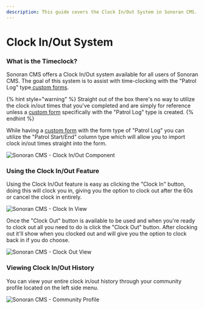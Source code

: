 ```yaml
---
description: This guide covers the Clock In/Out System in Sonoran CMS.
---
```


# Clock In/Out System

### What is the Timeclock?

Sonoran CMS offers a Clock In/Out system available for all users of Sonoran CMS. The goal of this system is to assist with time-clocking with the "Patrol Log" type[ custom forms](../getting-started/creating-custom-forms.md).

{% hint style="warning" %}
Straight out of the box there's no way to utilize the clock in/out times that you've completed and are simply for reference unless a [custom form](../getting-started/creating-custom-forms.md) specifically with the "Patrol Log" type is created.
{% endhint %}

While having a [custom form](../getting-started/creating-custom-forms.md) with the form type of "Patrol Log" you can utilize the "Patrol Start/End" column type which will allow you to import clock in/out times straight into the form.

![Sonoran CMS - Clock In/Out Component](../../.gitbook/assets/brave\_2ju594JYEL.png)

### Using the Clock In/Out Feature

Using the Clock In/Out feature is easy as clicking the "Clock In" button, doing this will clock you in, giving you the option to clock out after the 60s or cancel the clock in entirely.

![Sonoran CMS - Clock In View](../../.gitbook/assets/brave\_jHkbbGtWx8.png)

Once the "Clock Out" button is available to be used and when you're ready to clock out all you need to do is click the "Clock Out" button. After clocking out it'll show when you clocked out and will give you the option to clock back in if you do choose.

![Sonoran CMS - Clock Out View](../../.gitbook/assets/brave\_NbMCfmOCkp.png)

### Viewing Clock In/Out History

You can view your entire clock in/out history through your community profile located on the left side menu.&#x20;

![Sonoran CMS - Community Profile](../../.gitbook/assets/brave\_p7w2GCSXGl.png)
